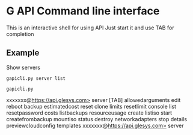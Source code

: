 # G API Command line interface
This is an interactive shell for using API
Just start it and use TAB for completion

## Example
Show servers

    gapicli.py server list

    gapicli.py
xxxxxxx@https://api.glesys.com> server [TAB]
allowedarguments     edit                 reboot
backup               estimatedcost        reset
clone                limits               resetlimit
console              list                 resetpassword
costs                listbackups          resourceusage
create               listiso              start
createfrombackup     mountiso             status
destroy              networkadapters      stop
details              previewcloudconfig   templates
xxxxxxx@https://api.glesys.com> server
